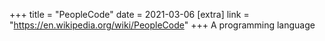 +++
title = "PeopleCode"
date = 2021-03-06
[extra]
link = "https://en.wikipedia.org/wiki/PeopleCode"
+++
A programming language

